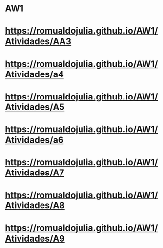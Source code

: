 # AW1
# https://romualdojulia.github.io/AW1/Atividades/AA3
# https://romualdojulia.github.io/AW1/Atividades/a4
# https://romualdojulia.github.io/AW1/Atividades/A5
# https://romualdojulia.github.io/AW1/Atividades/a6
# https://romualdojulia.github.io/AW1/Atividades/A7
# https://romualdojulia.github.io/AW1/Atividades/A8
# https://romualdojulia.github.io/AW1/Atividades/A9
